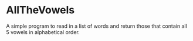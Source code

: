 # AllTheVowels

A simple program to read in a list of words and return those that contain all 5 vowels in alphabetical order.

